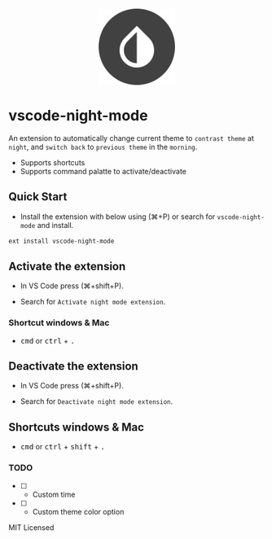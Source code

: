 ### <p align="center"><img width="150px" height="150px" src="https://raw.githubusercontent.com/gokulkrishh/vscode-night-mode/master/images/vscode-night-mode.png"></p>

# vscode-night-mode

An extension to automatically change current theme to `contrast theme` at `night`, and `switch back` to `previous theme` in the `morning`.

- Supports shortcuts
- Supports command palatte to activate/deactivate

## Quick Start

- Install the extension with below using (⌘+P) or search for `vscode-night-mode` and install.

```bash
ext install vscode-night-mode
```

## Activate the extension

- In VS Code press (⌘+shift+P).

- Search for `Activate night mode extension`.

### Shortcut windows & Mac 

- <kbd>cmd</kbd> or <kbd>ctrl</kbd> + <kbd>.</kbd>

## Deactivate the extension

- In VS Code press (⌘+shift+P).

- Search for `Deactivate night mode extension`.

## Shortcuts windows & Mac 

- <kbd>cmd</kbd> or <kbd>ctrl</kbd> + <kbd>shift</kbd> + <kbd>.</kbd>

### TODO

- [ ] - Custom time

- [ ] - Custom theme color option

MIT Licensed
